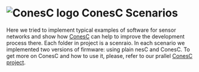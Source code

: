 # ![ConesC logo](https://raw.githubusercontent.com/muxanasov/ConesC/master/ConesC.png) ConesC Scenarios

Here we tried to implement typical examples of software for sensor networks and show how [ConesC](https://github.com/muxanasov/ConesC) can help to improve the development process there. Each folder in project is a scenraio. In each scenario we implemented two versions of firmware: using plain nesC and ConesC. To get more on ConesC and how to use it, please, refer to our prallel [ConesC project](https://github.com/muxanasov/ConesC).
